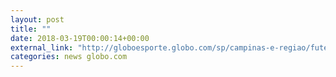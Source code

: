 ```yaml
---
layout: post
title: ""
date: 2018-03-19T00:00:14+00:00
external_link: "http://globoesporte.globo.com/sp/campinas-e-regiao/futebol/campeonato-paulista/jogo/18-03-2018/ferroviaria-ponte-preta/"
categories: news globo.com
---
```

